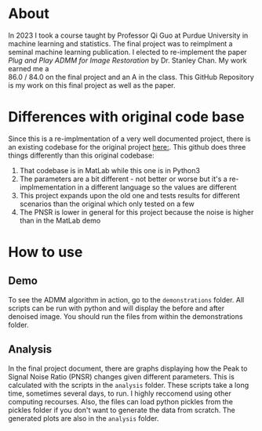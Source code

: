 # About
In 2023 I took a course taught by Professor Qi Guo at Purdue University in machine learning and statistics. The final project was to reimplment a seminal machine learning publication. I elected to re-implement the paper <i>Plug and Play ADMM for Image Restoration</i> by Dr. Stanley Chan. My work earned me a 	
86.0 / 84.0 on the final project and an A in the class. This GitHub Repository is my work on this final project as well as the paper.


# Differences with original code base
Since this is a re-implmentation of a very well documented project, there is an existing codebase for the original project [here:](https://www.mathworks.com/matlabcentral/fileexchange/60641-plug-and-play-admm-for-image-restoration). This github does three things differently than this original codebase:
<ol>
<li> That codebase is in MatLab while this one is in Python3
<li> The parameters are a bit different - not better or worse but it's a re-implmementation in a different language so the values are different
<li> This project expands upon the old one and tests results for different scenarios than the original which only tested on a few
<li> The PNSR is lower in general for this project because the noise is higher than in the MatLab demo
</ol>

# How to use
## Demo
To see the ADMM algorithm in action, go to the `demonstrations` folder. All scripts can be run with python and will display the before and after denoised image. You should run the files from within the demonstrations folder.

## Analysis
In the final project document, there are graphs displaying how the Peak to Signal Noise Ratio (PNSR) changes given different parameters. This is calculated with the scripts in the `analysis` folder. These scripts take a long time, sometimes several days, to run. I highly reccomend using other computing recourses. Also, the files can load python pickles from the pickles folder if you don't want to generate the data from scratch. The generated plots are also in the `analysis` folder.
